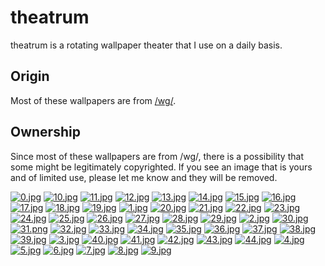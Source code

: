 # theatrum
theatrum is a rotating wallpaper theater that I use on a daily basis.

## Origin
Most of these wallpapers are from [/wg/](http://4chan.org/wg).

## Ownership
Since most of these wallpapers are from /wg/, there is a possibility that some might be legitimately copyrighted. If you see an image that is yours and of limited use, please let me know and they will be removed.


[![0.jpg](https://github.com/afwps/theatrum/blob/master/thumbnails/0.jpg)](https://github.com/afwps/theatrum/blob/master/papes/0.jpg)
[![10.jpg](https://github.com/afwps/theatrum/blob/master/thumbnails/10.jpg)](https://github.com/afwps/theatrum/blob/master/papes/10.jpg)
[![11.jpg](https://github.com/afwps/theatrum/blob/master/thumbnails/11.jpg)](https://github.com/afwps/theatrum/blob/master/papes/11.jpg)
[![12.jpg](https://github.com/afwps/theatrum/blob/master/thumbnails/12.jpg)](https://github.com/afwps/theatrum/blob/master/papes/12.jpg)
[![13.jpg](https://github.com/afwps/theatrum/blob/master/thumbnails/13.jpg)](https://github.com/afwps/theatrum/blob/master/papes/13.jpg)
[![14.jpg](https://github.com/afwps/theatrum/blob/master/thumbnails/14.jpg)](https://github.com/afwps/theatrum/blob/master/papes/14.jpg)
[![15.jpg](https://github.com/afwps/theatrum/blob/master/thumbnails/15.jpg)](https://github.com/afwps/theatrum/blob/master/papes/15.jpg)
[![16.jpg](https://github.com/afwps/theatrum/blob/master/thumbnails/16.jpg)](https://github.com/afwps/theatrum/blob/master/papes/16.jpg)
[![17.jpg](https://github.com/afwps/theatrum/blob/master/thumbnails/17.jpg)](https://github.com/afwps/theatrum/blob/master/papes/17.jpg)
[![18.jpg](https://github.com/afwps/theatrum/blob/master/thumbnails/18.jpg)](https://github.com/afwps/theatrum/blob/master/papes/18.jpg)
[![19.jpg](https://github.com/afwps/theatrum/blob/master/thumbnails/19.jpg)](https://github.com/afwps/theatrum/blob/master/papes/19.jpg)
[![1.jpg](https://github.com/afwps/theatrum/blob/master/thumbnails/1.jpg)](https://github.com/afwps/theatrum/blob/master/papes/1.jpg)
[![20.jpg](https://github.com/afwps/theatrum/blob/master/thumbnails/20.jpg)](https://github.com/afwps/theatrum/blob/master/papes/20.jpg)
[![21.jpg](https://github.com/afwps/theatrum/blob/master/thumbnails/21.jpg)](https://github.com/afwps/theatrum/blob/master/papes/21.jpg)
[![22.jpg](https://github.com/afwps/theatrum/blob/master/thumbnails/22.jpg)](https://github.com/afwps/theatrum/blob/master/papes/22.jpg)
[![23.jpg](https://github.com/afwps/theatrum/blob/master/thumbnails/23.jpg)](https://github.com/afwps/theatrum/blob/master/papes/23.jpg)
[![24.jpg](https://github.com/afwps/theatrum/blob/master/thumbnails/24.jpg)](https://github.com/afwps/theatrum/blob/master/papes/24.jpg)
[![25.jpg](https://github.com/afwps/theatrum/blob/master/thumbnails/25.jpg)](https://github.com/afwps/theatrum/blob/master/papes/25.jpg)
[![26.jpg](https://github.com/afwps/theatrum/blob/master/thumbnails/26.jpg)](https://github.com/afwps/theatrum/blob/master/papes/26.jpg)
[![27.jpg](https://github.com/afwps/theatrum/blob/master/thumbnails/27.jpg)](https://github.com/afwps/theatrum/blob/master/papes/27.jpg)
[![28.jpg](https://github.com/afwps/theatrum/blob/master/thumbnails/28.jpg)](https://github.com/afwps/theatrum/blob/master/papes/28.jpg)
[![29.jpg](https://github.com/afwps/theatrum/blob/master/thumbnails/29.jpg)](https://github.com/afwps/theatrum/blob/master/papes/29.jpg)
[![2.jpg](https://github.com/afwps/theatrum/blob/master/thumbnails/2.jpg)](https://github.com/afwps/theatrum/blob/master/papes/2.jpg)
[![30.jpg](https://github.com/afwps/theatrum/blob/master/thumbnails/30.jpg)](https://github.com/afwps/theatrum/blob/master/papes/30.jpg)
[![31.png](https://github.com/afwps/theatrum/blob/master/thumbnails/31.png)](https://github.com/afwps/theatrum/blob/master/papes/31.png)
[![32.jpg](https://github.com/afwps/theatrum/blob/master/thumbnails/32.jpg)](https://github.com/afwps/theatrum/blob/master/papes/32.jpg)
[![33.jpg](https://github.com/afwps/theatrum/blob/master/thumbnails/33.jpg)](https://github.com/afwps/theatrum/blob/master/papes/33.jpg)
[![34.jpg](https://github.com/afwps/theatrum/blob/master/thumbnails/34.jpg)](https://github.com/afwps/theatrum/blob/master/papes/34.jpg)
[![35.jpg](https://github.com/afwps/theatrum/blob/master/thumbnails/35.jpg)](https://github.com/afwps/theatrum/blob/master/papes/35.jpg)
[![36.jpg](https://github.com/afwps/theatrum/blob/master/thumbnails/36.jpg)](https://github.com/afwps/theatrum/blob/master/papes/36.jpg)
[![37.jpg](https://github.com/afwps/theatrum/blob/master/thumbnails/37.jpg)](https://github.com/afwps/theatrum/blob/master/papes/37.jpg)
[![38.jpg](https://github.com/afwps/theatrum/blob/master/thumbnails/38.jpg)](https://github.com/afwps/theatrum/blob/master/papes/38.jpg)
[![39.jpg](https://github.com/afwps/theatrum/blob/master/thumbnails/39.jpg)](https://github.com/afwps/theatrum/blob/master/papes/39.jpg)
[![3.jpg](https://github.com/afwps/theatrum/blob/master/thumbnails/3.jpg)](https://github.com/afwps/theatrum/blob/master/papes/3.jpg)
[![40.jpg](https://github.com/afwps/theatrum/blob/master/thumbnails/40.jpg)](https://github.com/afwps/theatrum/blob/master/papes/40.jpg)
[![41.jpg](https://github.com/afwps/theatrum/blob/master/thumbnails/41.jpg)](https://github.com/afwps/theatrum/blob/master/papes/41.jpg)
[![42.jpg](https://github.com/afwps/theatrum/blob/master/thumbnails/42.jpg)](https://github.com/afwps/theatrum/blob/master/papes/42.jpg)
[![43.jpg](https://github.com/afwps/theatrum/blob/master/thumbnails/43.jpg)](https://github.com/afwps/theatrum/blob/master/papes/43.jpg)
[![44.jpg](https://github.com/afwps/theatrum/blob/master/thumbnails/44.jpg)](https://github.com/afwps/theatrum/blob/master/papes/44.jpg)
[![4.jpg](https://github.com/afwps/theatrum/blob/master/thumbnails/4.jpg)](https://github.com/afwps/theatrum/blob/master/papes/4.jpg)
[![5.jpg](https://github.com/afwps/theatrum/blob/master/thumbnails/5.jpg)](https://github.com/afwps/theatrum/blob/master/papes/5.jpg)
[![6.jpg](https://github.com/afwps/theatrum/blob/master/thumbnails/6.jpg)](https://github.com/afwps/theatrum/blob/master/papes/6.jpg)
[![7.jpg](https://github.com/afwps/theatrum/blob/master/thumbnails/7.jpg)](https://github.com/afwps/theatrum/blob/master/papes/7.jpg)
[![8.jpg](https://github.com/afwps/theatrum/blob/master/thumbnails/8.jpg)](https://github.com/afwps/theatrum/blob/master/papes/8.jpg)
[![9.jpg](https://github.com/afwps/theatrum/blob/master/thumbnails/9.jpg)](https://github.com/afwps/theatrum/blob/master/papes/9.jpg)
